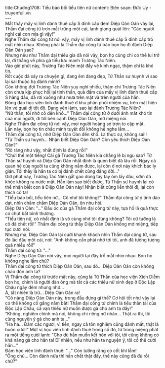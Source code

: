 title:Chương1708: Tiểu bảo bối tiểu tiên nữ
content:
Biên soạn: Đức Uy - truyenfull.vn<br>---<br>Mắt thấy mấy vị lính đánh thuê cấp S đỉnh cấp đem Diệp Oản Oản vây lại, Thẩm đại công tử trợn mắt trừng một cái, lạnh giọng quát lên: "Các ngươi nghĩ cái con mịa gì vậy!"<br>Nghe Thẩm đại công tử nói vậy, mấy vị lính đánh thuê cấp S đỉnh cấp trố mắt nhìn nhau. Không phải là Thẩm đại công tử bảo bọn họ đi đánh Diệp Oản Oản sao?<br>Nhưng nếu như Thẩm đại thiếu gia đã nói vậy, bọn họ cũng chỉ có thể lui trở lại, đi thẳng về phía gã tiểu lưu manh Trương Tác Niên.<br>Vào giờ phút này, Trương Tác Niên mặt đầy vẻ kinh ngạc, thậm chí là khó tin.<br>Rốt cuộc đã xảy ra chuyện gì, đang êm đang đẹp, Tử Thần sư huynh vì sao lại sai thuộc hạ đánh mình?<br>Còn không đợi Trương Tác Niên suy nghĩ nhiều, thậm chí Trương Tác Niên còn chưa kịp phục hồi lại tinh thần, quả đấm của mấy vị lính đánh thuê cấp S hàng đầu, đã rơi xuống như mưa trên mặt và trên người của hắn.<br>Đông đảo học viên lính đánh thuê ở khu phân phối nhiệm vụ, trên mặt hiện lên vẻ quái dị tột độ. Đang yên lành, sao lại đánh Trương Tác Niên?<br>"Nữ thần, tôi nhớ cô đến khổ..." Thẩm đại công tử ở dưới ánh mắt khó tin của mọi người, đi tới bên cạnh Diệp Oản Oản, mở miệng nói.<br>Nghe Thẩm đại công tử nói vậy, mọi người hoảng sợ trợn to cặp mắt.<br>Lần này, bọn họ tin chắc mình tuyệt đối không hề nghe lầm...<br>Thẩm đại công tử, nhớ Diệp Oản Oản đến khổ. Là thực sự, không sai!!<br>"Tử Thần sư huynh... Nhận biết Diệp Oản Oản? Còn yêu thích Diệp Oản Oản?"<br>"Rõ ràng như vậy, nhất định là đúng rồi!"<br>"Chửi thề một tiếng! Cái gã Trương Tác Niên kia chẳng lẽ bị ngu sao? Tử Thần sư huynh và Diệp Oản Oản nhất định là quen biết đã lâu rồi. Ngay cả quan hệ của người ta cũng không nắm được, lại còn ở nơi này khích bác ly gián. Tôi thấy là hắn ta có bị đánh chết cũng đáng đời…"<br>Giờ phút này, Trương Tác Niên gắt gao dùng tay tay ôm lấy đầu, sớm đã khóc không ra nước mắt. Hắn làm sao biết được, Tử Thần sư huynh lại có thể nhận biết con ả Diệp Oản Oản này! Nhận biết cũng liền thôi đi, lại còn thích cô ta!<br>"Tiểu bảo bối, tiểu tiên nữ... Cô nhớ tôi không?" Thẩm đại công tử ý tình dào dạt, nhìn chằm chằm Diệp Oản Oản, ôn nhu hỏi.<br>Diệp Oản Oản: "..." Đầu óc của gã Thẩm đại công tử này, tựa hồ là quả thực có chút bất bình thường.<br>"Tiểu tiên nữ, cô nhất định là vô cùng nhớ tôi đúng không? Tôi cứ tưởng là cô đã chết rồi!" Thẩm đại công tử thấy Diệp Oản Oản không mở miệng, tiếp tục cười nói.<br>Nhưng mà, Diệp Oản Oản lại cười khanh khách nhìn Thẩm đại công tử, sau đó lắc đầu một cái, nói: "Anh không cần phải nhớ tới tôi, anh đã tưởng tượng quá nhiều rồi!"<br>Thẩm đại công tử: "..."<br>Nghe Diệp Oản Oản nói vậy, mọi người tại đây trố mắt nhìn nhau. Bọn họ không nghe lầm chứ?<br>Thẩm đại công tử thích Diệp Oản Oản, sau đó... Diệp Oản Oản còn không chào đón anh ta?<br>Vị Thẩm đại công tử trước mặt này, cũng là Tử Thần của học viện Xích Diễm bọn họ, chính là người đàn ông mà tất cả các thiếu nữ xinh đẹp ở Độc Lập Châu ngày đêm nhung nhớ…<br>À, tất nhiên là trừ… Diệp Oản Oản ra!<br>"Cô nàng Diệp Oản Oản này, trong đầu đựng gì thế? Cơ hội tốt như vậy lại có thể không cố gắng nắm bắt! Thẩm đại công tử chính là tiểu thần tài của Độc Lập Châu, cả vạn thiếu nữ muốn được gả cho anh ta đấy!"<br>"Không, nghiêm chỉnh mà nói, không chỉ riêng nữ nhân... Thật ra thì, tôi cũng nguyện ý gả cho anh ta..."<br>"Ha ha... Đám các ngươi, vì tiền, ngay cả tôn nghiêm cũng đánh mất, thật là buồn cười!" Một vị học viên lính đánh thuê trong số đó, từ trong miệng phát ra một tiếng cười lạnh: "Cho dù hắn muốn kết hôn với tôi, tôi cũng không có khả năng gả cho hắn ta! Dĩ nhiên, nếu như hắn ta nguyện ý, tôi có thể cưới hắn..."<br>Đám học viên lính đánh thuê: "..." Còn tưởng rằng có cốt khí lắm!<br>"Ông chủ... Còn đánh nữa thì hắn chết thật đấy, thế này cũng đã đủ rồi chứ?"